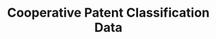 ---
bigquery: https://console.cloud.google.com/bigquery?p=patents-public-data&d=cpc&page=dataset
citation: '“Cooperative Patent Classification” by the EPO and USPTO, for public use. '
contributors: EPO, USPTO
cost: None
description: Cooperative Patent Classification Data contains the scheme and definitions
  of the Cooperative Patent Classification system for classifying patent documents.
  The CPC is the result of a partnership between the EPO and the USPTO in their joint
  effort to develop a common, internationally compatible classification system for
  technical documents, in particular patent publications, which will be used by both
  offices in the patent granting process
documentation: https://www.cooperativepatentclassification.org/cpcSchemeAndDefinitions
last_edit: Mon, 04 Apr 2022 19:07:06 GMT
location: https://www.cooperativepatentclassification.org/index
maintained_by: USPTO, EPO
schema_fields: '[''limitingReferences'', ''informativeReferences'', ''children'',
  ''level'', ''application_references'', ''symbol'', ''title_part'', ''informative_references'',
  ''residualReferences'', ''limiting_references'', ''applicationReferences'', ''child_groups'',
  ''ipc_concordant'', ''ipcConcordant'', ''dateRevised'', ''titlePart'', ''residual_references'',
  ''glossary'', ''breakdownCode'', ''titleFull'', ''sizeCache'', ''childGroups'',
  ''date_revised'', ''breakdown_code'', ''definition'', ''synonyms'', ''not_allocatable'',
  ''parents'', ''notAllocatable'', ''additional_only'', ''title_full'', ''status'']'
shortname: cooperative_patent_classification
tags:
- patents
- science
title: Cooperative Patent Classification Data
uuid: 984374a7-16e9-4b35-9445-458daceb01bf
---